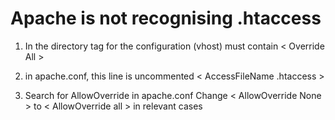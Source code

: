 Apache is not recognising .htaccess 
===================================

1. In the directory tag for the configuration (vhost) must contain < Override All >

2. in apache.conf, this line is uncommented
 < AccessFileName .htaccess >

3. Search for AllowOverride in apache.conf
Change < AllowOverride None > to < AllowOverride all > in relevant cases

